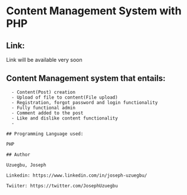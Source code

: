 # Content Management System with PHP

## Link:

Link will be available very soon

## Content Management system that entails:
```
  - Content(Post) creation
  - Upload of file to content(File upload)
  - Registration, forgot password and login functionality
  - Fully functional admin 
  - Comment added to the post
  - Like and dislike content functionality
  - 
```
```
## Programming Language used: 

PHP
```

```
## Author

Uzuegbu, Joseph

Linkedin: https://www.linkedin.com/in/joseph-uzuegbu/

Twiiter: https://twitter.com/JosephUzuegbu
```
